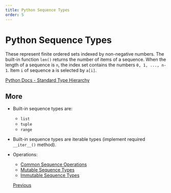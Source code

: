 ```yaml
---
title: Python Sequence Types
order: 5
---
```

# Python Sequence Types

These represent finite ordered sets indexed by non-negative numbers. The built-in function `len()` returns the number of items of a sequence. When the length of a sequence is `n`, the index set contains the numbers `0, 1, ..., n-1`. Item `i` of sequence a is selected by `a[i]`.

[Python Docs - Standard Type Hierarchy](https://docs.python.org/3/reference/datamodel.html#the-standard-type-hierarchy)

## More

- Built-in sequence types are:

  - `list`
  - `tuple`
  - `range`

- Built-in sequence types are iterable types (implement required `__iter__()` method).

- Operations:

  - [Common Sequence Operations](https://docs.python.org/3/library/stdtypes.html#common-sequence-operations)
  - [Mutable Sequence Types](https://docs.python.org/3/library/stdtypes.html#mutable-sequence-types)
  - [Immutable Sequence Types](https://docs.python.org/3/library/stdtypes.html#immutable-sequence-types)

  [Previous](Python-More-Builtin-Types)
